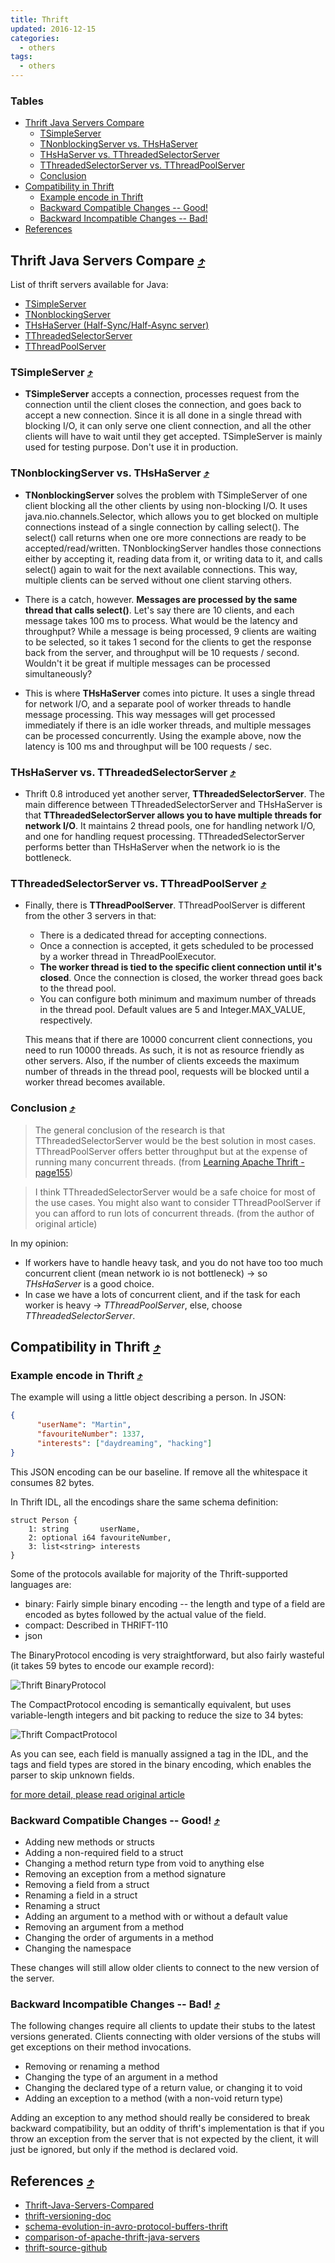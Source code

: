 ```yaml
---
title: Thrift
updated: 2016-12-15
categories:
  - others
tags:
  - others
---
```


### Tables
* [Thrift Java Servers Compare](#thrift-java-servers-compare-10548tables)
  * [TSimpleServer](#tsimpleserver-10548tables)
  * [TNonblockingServer vs. THsHaServer](#tnonblockingserver-vs-thshaserver-10548tables)
  * [THsHaServer vs. TThreadedSelectorServer](#thshaserver-vs-tthreadedselectorserver-10548tables)
  * [TThreadedSelectorServer vs. TThreadPoolServer](#tthreadedselectorserver-vs-tthreadpoolserver-10548tables)
  * [Conclusion](#conclusion-10548tables)
* [Compatibility in Thrift](#compatibility-in-thrift-10548tables)
  * [Example encode in Thrift](#example-encode-in-thrift-10548tables)
  * [Backward Compatible Changes -- Good!](#backward-compatible-changes----good-10548tables)
  * [Backward Incompatible Changes -- Bad!](#backward-incompatible-changes----bad-10548tables)
* [References](#references-10548tables)

## Thrift Java Servers Compare [&#10548;](#tables)

List of thrift servers available for Java:

  * [TSimpleServer](https://people.apache.org/~thejas/thrift-0.9/javadoc/org/apache/thrift/server/TSimpleServer.html)
  * [TNonblockingServer](https://people.apache.org/~thejas/thrift-0.9/javadoc/org/apache/thrift/server/TNonblockingServer.html)
  * [THsHaServer (Half-Sync/Half-Async server)](https://people.apache.org/~thejas/thrift-0.9/javadoc/org/apache/thrift/server/THsHaServer.html)
  * [TThreadedSelectorServer](https://people.apache.org/~thejas/thrift-0.9/javadoc/org/apache/thrift/server/TThreadedSelectorServer.html)
  * [TThreadPoolServer](https://people.apache.org/~thejas/thrift-0.9/javadoc/org/apache/thrift/server/TThreadPoolServer.html)

### TSimpleServer [&#10548;](#tables)

  * **TSimpleServer** accepts a connection, processes request from the connection until the client closes the connection, and goes back to accept a new connection. Since it is all done in a single thread with blocking I/O, it can only serve one client connection, and all the other clients will have to wait until they get accepted. TSimpleServer is mainly used for testing purpose. Don't use it in production.

### TNonblockingServer vs. THsHaServer [&#10548;](#tables)

* **TNonblockingServer** solves the problem with TSimpleServer of one client blocking all the other clients by using non-blocking I/O. It uses java.nio.channels.Selector, which allows you to get blocked on multiple connections instead of a single connection by calling select(). The select() call returns when one ore more connections are ready to be accepted/read/written. TNonblockingServer handles those connections either by accepting it, reading data from it, or writing data to it, and calls select() again to wait for the next available connections. This way, multiple clients can be served without one client starving others.

* There is a catch, however. **Messages are processed by the same thread that calls select()**. Let's say there are 10 clients, and each message takes 100 ms to process. What would be the latency and throughput? While a message is being processed, 9 clients are waiting to be selected, so it takes 1 second for the clients to get the response back from the server, and throughput will be 10 requests / second. Wouldn't it be great if multiple messages can be processed simultaneously?

* This is where **THsHaServer** comes into picture. It uses a single thread for network I/O, and a separate pool of worker threads to handle message processing. This way messages will get processed immediately if there is an idle worker threads, and multiple messages can be processed concurrently. Using the example above, now the latency is 100 ms and throughput will be 100 requests / sec.

### THsHaServer vs. TThreadedSelectorServer [&#10548;](#tables)

* Thrift 0.8 introduced yet another server, **TThreadedSelectorServer**. The main difference between TThreadedSelectorServer and THsHaServer is that **TThreadedSelectorServer allows you to have multiple threads for network I/O**. It maintains 2 thread pools, one for handling network I/O, and one for handling request processing. TThreadedSelectorServer performs better than THsHaServer when the network io is the bottleneck.

### TThreadedSelectorServer vs. TThreadPoolServer [&#10548;](#tables)

* Finally, there is **TThreadPoolServer**. TThreadPoolServer is different from the other 3 servers in that:

  * There is a dedicated thread for accepting connections.
  * Once a connection is accepted, it gets scheduled to be processed by a worker thread in ThreadPoolExecutor.
  * **The worker thread is tied to the specific client connection until it's closed**. Once the connection is closed, the worker thread goes back to the thread pool.
  * You can configure both minimum and maximum number of threads in the thread pool. Default values are 5 and Integer.MAX_VALUE, respectively.

  This means that if there are 10000 concurrent client connections, you need to run 10000 threads. As such, it is not as resource friendly as other servers. Also, if the number of clients exceeds the maximum number of threads in the thread pool, requests will be blocked until a worker thread becomes available.

### Conclusion [&#10548;](#tables)

> The general conclusion of the research is that TThreadedSelectorServer would be the best solution in most cases. TThreadPoolServer offers better throughput but at the expense of running many concurrent threads.
(from [Learning Apache Thrift - page155](https://www.packtpub.com/application-development/learning-apache-thrift))

>  I think TThreadedSelectorServer would be a safe choice for most of the use cases. You might also want to consider TThreadPoolServer if you can afford to run lots of concurrent threads. (from the author of original article)

In my opinion:

  * If workers have to handle heavy task, and you do not have too too much concurrent client (mean network io is not bottleneck) -> so *THsHaServer* is a good choice.
  * In case we have a lots of concurrent client, and if the task for each worker is heavy -> *TThreadPoolServer*, else, choose *TThreadedSelectorServer*.

## Compatibility in Thrift [&#10548;](#tables)

### Example encode in Thrift [&#10548;](#tables)

The example will using a little object describing a person. In JSON:

```json
{
      "userName": "Martin",
      "favouriteNumber": 1337,
      "interests": ["daydreaming", "hacking"]
}
```

This JSON encoding can be our baseline. If remove all the whitespace it consumes 82 bytes.

In Thrift IDL, all the encodings share the same schema definition:

```
struct Person {
    1: string       userName,
    2: optional i64 favouriteNumber,
    3: list<string> interests
}
```

Some of the protocols available for majority of the Thrift-supported languages are:

* binary: Fairly simple binary encoding -- the length and type of a field are encoded as bytes followed by the actual value of the field.
* compact: Described in THRIFT-110
* json

The BinaryProtocol encoding is very straightforward, but also fairly wasteful (it takes 59 bytes to encode our example record):

![Thrift BinaryProtocol](https://martin.kleppmann.com/2012/12/binaryprotocol.png)

The CompactProtocol encoding is semantically equivalent, but uses variable-length integers and bit packing to reduce the size to 34 bytes:

![Thrift CompactProtocol](https://martin.kleppmann.com/2012/12/compactprotocol.png)

As you can see, each field is manually assigned a tag in the IDL, and the tags and field types are stored in the binary encoding, which enables the parser to skip unknown fields.

[for more detail, please read original article](https://martin.kleppmann.com/2012/12/05/schema-evolution-in-avro-protocol-buffers-thrift.html)

### Backward Compatible Changes -- Good! [&#10548;](#tables)

* Adding new methods or structs
* Adding a non-required field to a struct
* Changing a method return type from void to anything else
* Removing an exception from a method signature
* Removing a field from a struct
* Renaming a field in a struct
* Renaming a struct
* Adding an argument to a method with or without a default value
* Removing an argument from a method
* Changing the order of arguments in a method
* Changing the namespace

These changes will still allow older clients to connect to the new version of the server.

### Backward Incompatible Changes -- Bad! [&#10548;](#tables)

The following changes require all clients to update their stubs to the latest versions generated. Clients connecting with older versions of the stubs will get exceptions on their method invocations.

* Removing or renaming a method
* Changing the type of an argument in a method
* Changing the declared type of a return value, or changing it to void
* Adding an exception to a method (with a non-void return type)

Adding an exception to any method should really be considered to break backward compatibility, but an oddity of thrift's implementation is that if you throw an exception from the server that is not expected by the client, it will just be ignored, but only if the method is declared void.

## References [&#10548;](#tables)
* [Thrift-Java-Servers-Compared](https://github.com/m1ch1/mapkeeper/wiki/Thrift-Java-Servers-Compared)
* [thrift-versioning-doc](https://github.com/bkayser/thrift-versioning-doc)
* [schema-evolution-in-avro-protocol-buffers-thrift](https://martin.kleppmann.com/2012/12/05/schema-evolution-in-avro-protocol-buffers-thrift.html)
* [comparison-of-apache-thrift-java-servers](http://mmalithh.blogspot.com/2012/10/comparison-of-apache-thrift-java-servers.html)
* [thrift-source-github](https://github.com/apache/thrift/tree/master/lib/java)
